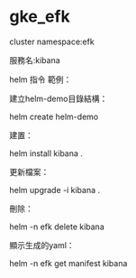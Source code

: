 # gke_efk

cluster namespace:efk

服務名:kibana



helm 指令 範例：

建立helm-demo目錄結構：

helm create helm-demo

建置：

helm install kibana .

更新檔案：

helm upgrade -i kibana .

刪除：

helm -n efk delete kibana

顯示生成的yaml：

helm -n efk get manifest kibana
